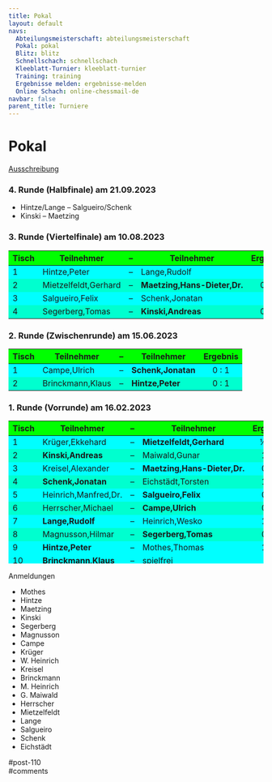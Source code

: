```yaml
---
title: Pokal 
layout: default
navs:
  Abteilungsmeisterschaft: abteilungsmeisterschaft
  Pokal: pokal
  Blitz: blitz
  Schnellschach: schnellschach
  Kleeblatt-Turnier: kleeblatt-turnier
  Training: training
  Ergebnisse melden: ergebnisse-melden
  Online Schach: online-chessmail-de
navbar: false
parent_title: Turniere
---
```

<div class="post-110 page type-page status-publish hentry" id="post-110">
<h1 class="entry-title">Pokal</h1>
<div class="entry-content">
<p><a href="https://www.narva-schach.de/wordpress/wp-content/uploads/2022/12/Pokal-2023.pdf">Ausschreibung</a></p>
<h3>4. Runde (Halbfinale) am 21.09.2023</h3>
<ul>
<li>Hintze/Lange – Salgueiro/Schenk</li>
<li>Kinski – Maetzing</li>
</ul>
<h3>3. Runde (Viertelfinale) am 10.08.2023</h3>
<table class="clean swiss footable">
<thead>
<tr bgcolor="#00ff00" style="height: 18px;">
<th style="height: 18px;">Tisch</th>
<th style="height: 18px;">Teilnehmer</th>
<th style="height: 18px;">–</th>
<th style="height: 18px;">Teilnehmer</th>
<th style="height: 18px;">Ergebnis</th>
</tr>
</thead>
<tbody>
<tr bgcolor="#00ffff" style="height: 24px;">
<td style="height: 24px;">1</td>
<td style="height: 24px;">Hintze,Peter</td>
<td style="height: 24px;">–</td>
<td style="height: 24px;">Lange,Rudolf</td>
<td style="height: 24px; text-align: center;">:</td>
</tr>
<tr bgcolor="#00ffcf" style="height: 24px;">
<td style="height: 24px;">2</td>
<td style="height: 24px;">Mietzelfeldt,Gerhard</td>
<td style="height: 24px;">–</td>
<td nowrap="nowrap" style="height: 24px;"><strong>Maetzing,Hans-Dieter,Dr.</strong></td>
<td style="text-align: center;">0 : 1</td>
</tr>
<tr bgcolor="#00ffff" style="height: 24px;">
<td style="height: 24px;">3</td>
<td style="height: 24px;">Salgueiro,Felix</td>
<td style="height: 24px;">–</td>
<td style="height: 24px;">Schenk,Jonatan</td>
<td style="height: 24px; text-align: center;">:</td>
</tr>
<tr bgcolor="#00ffcf" style="height: 24px;">
<td style="height: 24px;">4</td>
<td style="height: 24px;">Segerberg,Tomas</td>
<td style="height: 24px;">–</td>
<td style="height: 24px;"><strong>Kinski,Andreas</strong></td>
<td style="text-align: center;">0 : 1</td>
</tr>
</tbody>
</table>
<h3>2. Runde (Zwischenrunde) am 15.06.2023</h3>
<table class="clean swiss footable">
<thead>
<tr bgcolor="#00ff00" style="height: 18px;">
<th style="height: 18px;">Tisch</th>
<th style="height: 18px;">Teilnehmer</th>
<th style="height: 18px;">–</th>
<th style="height: 18px;">Teilnehmer</th>
<th style="height: 18px;">Ergebnis</th>
</tr>
</thead>
<tbody>
<tr bgcolor="#00ffff" style="height: 24px;">
<td style="height: 24px;">1</td>
<td style="height: 24px;">Campe,Ulrich</td>
<td style="height: 24px;">–</td>
<td style="height: 24px;"><strong>Schenk,Jonatan</strong></td>
<td style="height: 24px; text-align: center;">0 : 1</td>
</tr>
<tr bgcolor="#00ffcf" style="height: 24px;">
<td style="height: 24px;">2</td>
<td style="height: 24px;">Brinckmann,Klaus</td>
<td style="height: 24px;">–</td>
<td style="height: 24px;"><strong>Hintze,Peter</strong></td>
<td style="text-align: center;">0 : 1</td>
</tr>
</tbody>
</table>
<h3>1. Runde (Vorrunde) am 16.02.2023</h3>
<table class="clean swiss footable" style="width: 100%; height: 282px;">
<thead>
<tr bgcolor="#00ff00" style="height: 18px;">
<th style="height: 18px;">Tisch</th>
<th style="height: 18px;">Teilnehmer</th>
<th style="height: 18px;">–</th>
<th style="height: 18px;">Teilnehmer</th>
<th style="height: 18px;">Ergebnis</th>
<th style="height: 18px;">Blitz</th>
</tr>
</thead>
<tbody>
<tr bgcolor="#00ffff" style="height: 24px;">
<td style="height: 24px;">1</td>
<td style="height: 24px;">Krüger,Ekkehard</td>
<td style="height: 24px;">–</td>
<td style="height: 24px;"><strong>Mietzelfeldt,Gerhard</strong></td>
<td style="text-align: center;">½ : ½</td>
<td style="text-align: center;">1:2</td>
</tr>
<tr bgcolor="#00ffcf" style="height: 24px;">
<td style="height: 24px;">2</td>
<td style="height: 24px;"><strong>Kinski,Andreas</strong></td>
<td style="height: 24px;">–</td>
<td style="height: 24px;">Maiwald,Gunar</td>
<td style="text-align: center;">1 : 0</td>
<td style="height: 24px;"></td>
</tr>
<tr bgcolor="#00ffff" style="height: 24px;">
<td style="height: 24px;">3</td>
<td style="height: 24px;">Kreisel,Alexander</td>
<td style="height: 24px;">–</td>
<td nowrap="nowrap" style="height: 24px;"><strong>Maetzing,Hans-Dieter,Dr.</strong></td>
<td style="text-align: center;">0 : 1</td>
<td style="height: 24px;"></td>
</tr>
<tr bgcolor="#00ffcf" style="height: 24px;">
<td style="height: 24px;">4</td>
<td style="height: 24px;"><strong>Schenk,Jonatan</strong></td>
<td style="height: 24px;">–</td>
<td style="height: 24px;">Eichstädt,Torsten</td>
<td style="text-align: center;">1 : 0</td>
<td style="height: 24px;"></td>
</tr>
<tr bgcolor="#00ffff" style="height: 24px;">
<td style="height: 24px;">5</td>
<td style="height: 24px;">Heinrich,Manfred,Dr.</td>
<td style="height: 24px;">–</td>
<td style="height: 24px;"><strong>Salgueiro,Felix</strong></td>
<td style="height: 24px; text-align: center;">0 : 1</td>
<td style="height: 24px;"></td>
</tr>
<tr bgcolor="#00ffcf" style="height: 24px;">
<td style="height: 24px;">6</td>
<td style="height: 24px;">Herrscher,Michael</td>
<td style="height: 24px;">–</td>
<td style="height: 24px;"><strong>Campe,Ulrich</strong></td>
<td style="height: 24px; text-align: center;">0 : 1</td>
<td style="height: 24px;"></td>
</tr>
<tr bgcolor="#00ffff" style="height: 24px;">
<td style="height: 24px;">7</td>
<td style="height: 24px;"><strong>Lange,Rudolf</strong></td>
<td style="height: 24px;">–</td>
<td style="height: 24px;">Heinrich,Wesko</td>
<td style="height: 24px; text-align: center;">1 : 0</td>
<td style="height: 24px;"></td>
</tr>
<tr bgcolor="#00ffcf" style="height: 24px;">
<td style="height: 24px;">8</td>
<td style="height: 24px;">Magnusson,Hilmar</td>
<td style="height: 24px;">–</td>
<td style="height: 24px;"><strong>Segerberg,Tomas</strong></td>
<td style="height: 24px; text-align: center;">0 : 1</td>
<td style="height: 24px;"></td>
</tr>
<tr bgcolor="#00ffff" style="height: 24px;">
<td style="height: 24px;">9</td>
<td style="height: 24px;"><strong>Hintze,Peter</strong></td>
<td style="height: 24px;">–</td>
<td style="height: 24px;">Mothes,Thomas</td>
<td style="height: 24px; text-align: center;">1 : 0</td>
<td style="height: 24px;"></td>
</tr>
<tr bgcolor="#00ffff" style="height: 24px;">
<td style="height: 24px;">10</td>
<td style="height: 24px;"><strong>Brinckmann,Klaus</strong></td>
<td style="height: 24px;">–</td>
<td style="height: 24px;">spielfrei</td>
<td style="height: 24px;"></td>
<td style="height: 24px;"></td>
</tr>
</tbody>
</table>
<p>Anmeldungen</p>
<ul>
<li>Mothes</li>
<li>Hintze</li>
<li>Maetzing</li>
<li>Kinski</li>
<li>Segerberg</li>
<li>Magnusson</li>
<li>Campe</li>
<li>Krüger</li>
<li>W. Heinrich</li>
<li>Kreisel</li>
<li>Brinckmann</li>
<li>M. Heinrich</li>
<li>G. Maiwald</li>
<li>Herrscher</li>
<li>Mietzelfeldt</li>
<li>Lange</li>
<li>Salgueiro</li>
<li>Schenk</li>
<li>Eichstädt</li>
</ul>
</div><!-- .entry-content -->
</div> #post-110 
<div id="comments">
</div> #comments 
